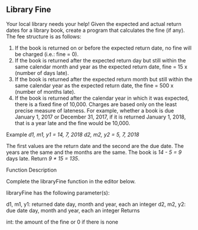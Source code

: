 ## Library Fine

Your local library needs your help! Given the expected and actual return dates for a library book, create a program that calculates the fine (if any). The fee structure is as follows:

1. If the book is returned on or before the expected return date, no fine will be charged (i.e.: fine = 0).
2. If the book is returned after the expected return day but still within the same calendar month and year as the expected return date, fine = 15 x (number of days late).
3. If the book is returned after the expected return month but still within the same calendar year as the expected return date, the fine = 500 x (number of months late).
4. If the book is returned after the calendar year in which it was expected, there is a fixed fine of 10,000.
Charges are based only on the least precise measure of lateness. For example, whether a book is due January 1, 2017 or December 31, 2017, if it is returned January 1, 2018, that is a year late and the fine would be 10,000.

Example
*d1, m1, y1 = 14, 7, 2018*
*d2, m2, y2 = 5, 7, 2018*

The first values are the return date and the second are the due date. The years are the same and the months are the same. The book is *14 - 5 = 9* days late. Return *9 * 15 = 135*.

Function Description

Complete the libraryFine function in the editor below.

libraryFine has the following parameter(s):

d1, m1, y1: returned date day, month and year, each an integer
d2, m2, y2: due date day, month and year, each an integer
Returns

int: the amount of the fine or 0 if there is none